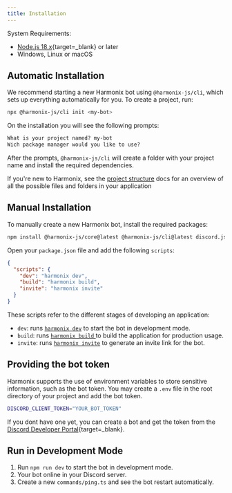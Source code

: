 ```yaml
---
title: Installation
---
```


System Requirements:

- [Node.js 18.x](https://nodejs.org/){target=\_blank} or later
- Windows, Linux or macOS

## Automatic Installation

We recommend starting a new Harmonix bot using `@harmonix-js/cli`, which sets up everything automatically for you. To create a project, run:

```bash icon=ph:terminal
npx @harmonix-js/cli init <my-bot>
```

On the installation you will see the following prompts:

```txt icon=ph:terminal
What is your project named? my-bot
Wich package manager would you like to use?
```

After the prompts, `@harmonix-js/cli` will create a folder with your project name and install the required dependencies.

If you're new to Harmonix, see the [project structure](./2.project-structure.md) docs for an overview of all the possible files and folders in your application

## Manual Installation

To manually create a new Harmonix bot, install the required packages:

```bash icon=ph:terminal
npm install @harmonix-js/core@latest @harmonix-js/cli@latest discord.js@latest
```

Open your `package.json` file and add the following `scripts`:

```json [package.json] icon=ph:brackets-curly
{
  "scripts": {
    "dev": "harmonix dev",
    "build": "harmonix build",
    "invite": "harmonix invite"
  }
}
```

These scripts refer to the different stages of developing an application:

- `dev`: runs [`harmonix dev`](/) to start the bot in development mode.
- `build`: runs [`harmonix build` ](/) to build the application for production usage.
- `invite`: runs [`harmonix invite`](/) to generate an invite link for the bot.

## Providing the bot token

Harmonix supports the use of environment variables to store sensitive information, such as the bot token. You may create a `.env` file in the root directory of your project and add the bot token.

```bash [.env] icon=ph:faders
DISCORD_CLIENT_TOKEN="YOUR_BOT_TOKEN"
```

If you dont have one yet, you can create a bot and get the token from the [Discord Developer Portal](https://discord.com/developers/applications){target=\_blank}.

## Run in Development Mode

1. Run `npm run dev` to start the bot in development mode.
2. Your bot online in your Discord server.
3. Create a new `commands/ping.ts` and see the bot restart automatically.

